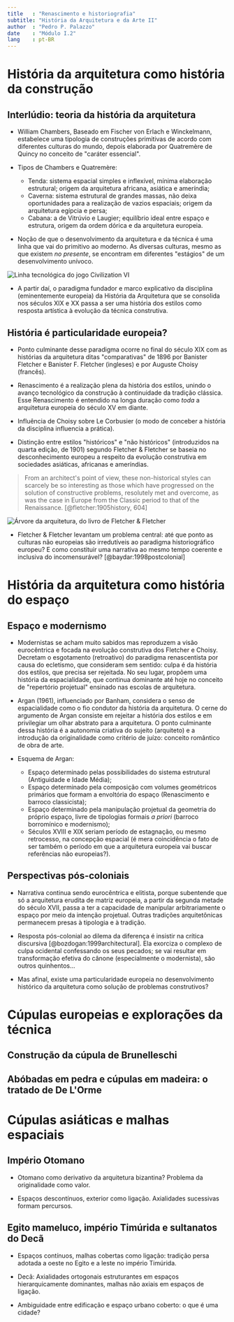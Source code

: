 ```yaml
---
title   : "Renascimento e historiografia"
subtitle: "História da Arquitetura e da Arte II"
author  : "Pedro P. Palazzo"
date    : "Módulo I.2"
lang    : pt-BR
---
```


História da arquitetura como história da construção
===================================================

Interlúdio: teoria da história da arquitetura
---------------------------------------------

- William Chambers, Baseado em Fischer von Erlach e Winckelmann,
  estabelece uma tipologia de construções primitivas de acordo com
  diferentes culturas do mundo, depois elaborada por Quatremère de
  Quincy no conceito de "caráter essencial".

- Tipos de Chambers e Quatremère:
  - Tenda: sistema espacial simples e inflexível, mínima elaboração
    estrutural; origem da arquitetura africana, asiática e ameríndia;
  - Caverna: sistema estrutural de grandes massas, não deixa
    oportunidades para a realização de vazios espaciais; origem da
    arquitetura egípcia e persa;
  - Cabana: a de Vitrúvio e Laugier; equilíbrio ideal entre espaço e
    estrutura, origem da ordem dórica e da arquitetura europeia.

- Noção de que o desenvolvimento da arquitetura e da técnica é uma linha
  que vai do primitivo ao moderno. As diversas culturas, mesmo as que
  existem *no presente*, se encontram em diferentes "estágios" de um
  desenvolvimento unívoco.

![Linha tecnológica do jogo *Civilization VI*]()

- A partir daí, o paradigma fundador e marco explicativo da disciplina
  (eminentemente europeia) da História da Arquitetura que se consolida
  nos séculos XIX e XX passa a ser uma história dos estilos como
  resposta artística à evolução da técnica construtiva.

História é particularidade europeia?
------------------------------------

- Ponto culminante desse paradigma ocorre no final do século XIX com as
  histórias da arquitetura ditas "comparativas" de 1896 por Banister
  Fletcher e Banister F. Fletcher (ingleses) e por Auguste Choisy
  (francês).

- Renascimento é a realização plena da história dos estilos, unindo o
  avanço tecnológico da construção à continuidade da tradição clássica.
  Esse Renascimento é entendido na longa duração como *toda* a
  arquitetura europeia do século XV em diante.

- Influência de Choisy sobre Le Corbusier (o modo de conceber a história
  da disciplina influencia a prática).

- Distinção entre estilos "históricos" e "não históricos" (introduzidos
  na quarta edição, de 1901) segundo Fletcher & Fletcher se baseia no
  desconhecimento europeu a respeito da evolução construtiva em
  sociedades asiáticas, africanas e ameríndias.

> From an architect's point of view, these non-historical styles can
> scarcely be so interesting as those which have progressed on the
> solution of constructive problems, resolutely met and overcome, as was
> the case in Europe from the Classic period to that of the Renaissance.
> [@fletcher:1905history, 604]

![Árvore da arquitetura, do livro de Fletcher & Fletcher]()

- Fletcher & Fletcher levantam um problema central: até que ponto as
  culturas não europeias são irredutíveis ao paradigma historiográfico
  europeu? E como constituir uma narrativa ao mesmo tempo coerente e
  inclusiva do incomensurável? [@baydar:1998postcolonial]

História da arquitetura como história do espaço
===============================================

Espaço e modernismo
-------------------

- Modernistas se acham muito sabidos mas reproduzem a visão eurocêntrica
  e focada na evolução construtiva dos Fletcher e Choisy. Decretam o
  esgotamento (retroativo) do paradigma renascentista por causa do
  ecletismo, que consideram sem sentido: culpa é da história dos
  estilos, que precisa ser rejeitada. No seu lugar, propõem uma história
  da espacialidade, que continua dominante até hoje no conceito de
  "repertório projetual" ensinado nas escolas de arquitetura.

- Argan (1961), influenciado por Banham, considera o senso de
  espacialidade como o fio condutor da história da arquitetura. O cerne
  do argumento de Argan consiste em rejeitar a história dos estilos e em
  privilegiar um olhar abstrato para a arquitetura. O ponto culminante
  dessa história é a autonomia criativa do sujeito (arquiteto) e a
  introdução da originalidade como critério de juízo: conceito romântico
  de obra de arte.

- Esquema de Argan:
  - Espaço determinado pelas possibilidades do sistema estrutural
    (Antiguidade e Idade Média);
  - Espaço determinado pela composição com volumes geométricos primários
    que formam a envoltória do espaço (Renascimento e barroco
    classicista);
  - Espaço determinado pela manipulação projetual da geometria do
    próprio espaço, livre de tipologias formais *a priori* (barroco
    borromínico e modernismo);
  - Séculos XVIII e XIX seriam período de estagnação, ou mesmo
    retrocesso, na concepção espacial (é mera coincidência o fato de
    ser também o período em que a arquitetura europeia vai buscar
    referências não europeias?).

Perspectivas pós-coloniais
--------------------------

- Narrativa continua sendo eurocêntrica e elitista, porque subentende
  que só a arquitetura erudita de matriz europeia, a partir da segunda
  metade do século XVII, passa a ter a capacidade de manipular
  arbitrariamente o espaço por meio da intenção projetual. Outras
  tradições arquitetônicas permanecem presas à tipologia e à tradição.

- Resposta pós-colonial ao dilema da diferença é insistir na crítica
  discursiva [@bozdogan:1999architectural]. Ela exorciza o complexo de
  culpa ocidental confessando os seus pecados; se vai resultar em
  transformação efetiva do cânone (especialmente o modernista), são
  outros quinhentos...

- Mas afinal, existe uma particularidade europeia no desenvolvimento
  histórico da arquitetura como solução de problemas construtivos?

Cúpulas europeias e explorações da técnica
==========================================

Construção da cúpula de Brunelleschi
------------------------------------

Abóbadas em pedra e cúpulas em madeira: o tratado de De L'Orme
--------------------------------------------------------------


Cúpulas asiáticas e malhas espaciais
====================================

Império Otomano
---------------

- Otomano como derivativo da arquitetura bizantina?
  Problema da originalidade como valor.

- Espaços descontínuos, exterior como ligação. Axialidades sucessivas
  formam percursos.

Egito mameluco, império Timúrida e sultanatos do Decã
-----------------------------------------------------

- Espaços contínuos, malhas cobertas como ligação: tradição persa
  adotada a oeste no Egito e a leste no império Timúrida.
- Decã: Axialidades ortogonais estruturantes em espaços hierarquicamente
  dominantes, malhas não axiais em espaços de ligação.

- Ambiguidade entre edificação e espaço urbano coberto: o que é uma
  cidade?

